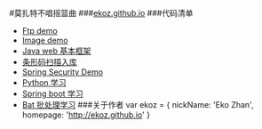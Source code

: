 #莫扎特不唱摇篮曲
###[ekoz.github.io](https://ekoz.github.io)
###代码清单
* [Ftp demo](https://github.com/ekoz/ftp-demo)
* [Image demo](https://github.com/ekoz/image-demo)
* [Java web 基本框架](https://github.com/ekoz/bigmom)
* [条形码扫描入库](https://github.com/ekoz/codescan)
* [Spring Security Demo](https://github.com/ekoz/SpringSecurityDemo)
* [Python 学习](https://github.com/ekoz/python-study)
* [Spring boot 学习](https://github.com/ekoz/spring-boot-hello)
* [Bat 批处理学习](https://github.com/ekoz/wsxdream)
###关于作者
	var ekoz = {
		nickName: 'Eko Zhan',
		homepage: 'http://ekoz.github.io'
	}
